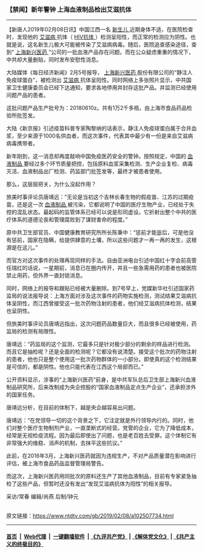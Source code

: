 ### 【禁闻】新年警钟 上海血液制品检出艾滋抗体
------------------------

<div class="post_content">
 <p>
  【新唐人2019年02月08日讯】中国江西一名
  <a href="https://www.ntdtv.com/gb/新生儿.htm">
   新生儿
  </a>
  近期身体不适，在医院检查时，发现他的
  <a href="https://www.ntdtv.com/gb/艾滋病.htm">
   艾滋病
  </a>
  抗体（
  <a href="https://www.ntdtv.com/gb/hiv抗体.htm">
   HIV抗体
  </a>
  ）检测呈阳性，而正常的检测应为阴性。也就是说，这名新生儿极大可能被传染了艾滋病病毒。随后，医院追查感染途径，查到“
  <a href="https://www.ntdtv.com/gb/上海新兴医药.htm">
   上海新兴医药
  </a>
  ”公司的一批血液产品存在问题。而在公众疑虑重重的情况下，中共却大量删贴，同时发布安慰性消息。
 </p>
 <p>
  大陆媒体《每日经济新闻》2月5号报导，
  <a href="https://www.ntdtv.com/gb/上海新兴医药.htm">
   上海新兴医药
  </a>
  股份有限公司的“静注人免疫球蛋白”，被检测出
  <a href="https://www.ntdtv.com/gb/艾滋病.htm">
   艾滋病
  </a>
  抗体呈阳性。同时网络上多张照片显示，中共国家卫生健康委员会已经下达通知，要求各地停用并封存这批产品。并监测已经使用问题产品的患者。
 </p>
 <p>
  这批问题产品生产批号为：20180610z。共有1万2千多瓶，由上海市食品药品检验所批签发。
 </p>
 <p>
  大陆《新京报》引述疫苗科普专家陶黎纳的话表示，静注人免疫球蛋白属于合并血浆，至少来源于1000名供血者，而这次事件，代表其中最少有一份是来自艾滋病病毒携带者。
 </p>
 <p>
  新年刚到，这一消息却再度敲响中国免疫医药安全的警钟。按照规定，中国的
  <a href="https://www.ntdtv.com/gb/血液制品.htm">
   血液制品
  </a>
  要经过多个环节质量把控，包括原料血浆采集检测、生产企业复检、病毒灭活、血液制品出厂检测、药监部门批签发等，最终才被患者使用。
 </p>
 <p>
  那么，这层层把关，为什么没起作用？
 </p>
 <p>
  旅美时事评论员唐靖远：“无论是当初这个吉林长春生物的假疫苗、江苏的过期疫苗，还是这一次
  <a href="https://www.ntdtv.com/gb/血液制品.htm">
   血液制品
  </a>
  被污染，它都说明了中国的医疗生物产业，已经处于失控的混乱状态。最起码的监管体系已经可以说是形同虚设。它折射出整个中共的医疗体系的道德沦丧和管理腐败到了谋财害命的程度。”
 </p>
 <p>
  原中共卫生部官员、中国健康教育研究所所长陈秉中：“惩前才能毖后，可是他没有惩前，国家在隐瞒，给提供肆意的土壤，所以这些问题才一再一再的发生，这根源是在这儿。”
 </p>
 <p>
  而官方对这次事件的处理再现同样的手法。自由亚洲电台引述中国红十字会前高管任瑞红的话说，一星期前，消息已在圈内传开，并且一些急需用药的患者也被医院禁止用药，但外界一直封锁消息。
 </p>
 <p>
  同时，网络上的报导和跟贴已经被大量删除。到7号早上，党媒新华社引述国家药监局的说法报导说：上海方面对涉及这次事件的药物实施检测，测试结果艾滋病抗体呈阴性，而江西曾接受这一批次药物注射的患者，他们经艾滋病抗体检测，结果也呈阴性。
 </p>
 <p>
  但旅美时事评论员唐靖远指出，这次问题药品数量巨大，而且很多已经被使用，药监局的检测有局限性。
 </p>
 <p>
  唐靖远：“药监局的这个监测，它最多只是针对极少部分的剩余的样品进行检测。而且它是抽检呢？还是全面的检测呢？它都没有说清楚。接受这个批次的药物注射的患者，他也只是整个使用这一批次药物群体的一小部分。即使真的这个检测结果是可信的，都是阴性。他也只能代表在江西这个局部而已。”
 </p>
 <p>
  公开资料显示，涉事的“上海新兴医药”前身，是中共军队总后卫生部上海新兴血液制品研究所，后来改制成为央企控股的“国家血液制品定点生产企业”，还承担涉外的国家任务。
 </p>
 <p>
  唐靖远分析，在目前的体制下，越是央企越容易出问题。
 </p>
 <p>
  唐靖远：“在党领导一切的这个背景之下，它注定就是外行领导内行的。同时，他们对整个医疗生物制剂产业，一直垄断式的经营。党管的企业，它为了降低成本，经常是无视检疫流程。因为最后即使出了问题，也是老百姓去受罪。这个体制它有非常强大的维稳、消声的机制，去抹平这些抗议。”
 </p>
 <p>
  此前，在2016年3月，上海新兴医药就因为违规生产，不对产品质量潜在影响进行评估，被上海市食品药品监督管理局警告。
 </p>
 <p>
  而这次，上海新兴医药用同批次的原料还生产了其他血液制品，目前有专家紧急抽检了这些产品，但暂时还没有发出“发现艾滋病抗体为阳性”的相关报导。
 </p>
 <p>
  采访/常春 编辑/尚燕 后制/钟元
 </p>
 <div class="single_ad">
 </div>
</div>

<br/>原文链接：https://www.ntdtv.com/gb/2019/02/08/a102507734.html


------------------------
#### [首页](https://github.com/gfw-breaker/banned-news/blob/master/README.md) &nbsp;|&nbsp; [Web代理](https://github.com/labour-camp/helloworld) &nbsp;|&nbsp; [一键翻墙软件](https://github.com/gfw-breaker/nogfw/blob/master/README.md) &nbsp;| [《九评共产党》](https://github.com/gfw-breaker/9ping.md/blob/master/README.md#九评之一评共产党是什么) | [《解体党文化》](https://github.com/gfw-breaker/jtdwh.md/blob/master/README.md) | [《共产主义的终极目的》](https://github.com/gfw-breaker/gczydzjmd.md/blob/master/README.md)

